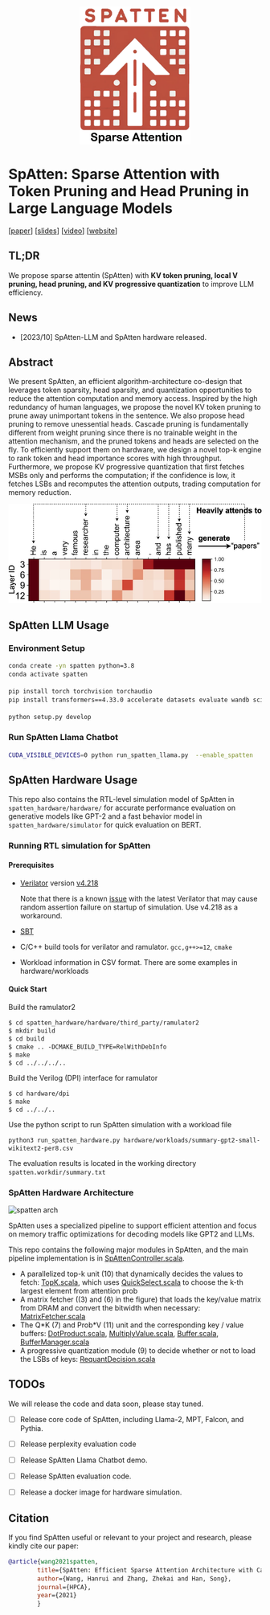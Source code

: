 <p align="center">
<img src="assets/spatten-logo.png" alt="spatten Logo" width="220">
</p>

# SpAtten: Sparse Attention with Token Pruning and Head Pruning in Large Language Models


[[paper](https://hanlab.mit.edu/projects/spatten)] [[slides](https://www.dropbox.com/s/z189gu92h7uy7yt/SpAtten-for-long-video-no-animation.pdf?dl=0)] [[video](https://www.youtube.com/watch?v=Cln8hFxM9Do)] [[website](spatten.mit.edu)] 

<!-- ![schemes](figures/schemes.png) -->


## TL;DR
We propose sparse attentin (SpAtten) with **KV token pruning, local V pruning, head pruning, and KV progressive quantization** to improve LLM efficiency.

## News

- [2023/10] SpAtten-LLM and SpAtten hardware released.


## Abstract
We present SpAtten, an efficient algorithm-architecture co-design that leverages token sparsity, head sparsity, and quantization opportunities to reduce the attention computation and memory access. Inspired by the high redundancy of human languages, we propose the novel KV token pruning to prune away unimportant tokens in the sentence. We also propose head pruning to remove unessential heads. Cascade pruning is fundamentally different from weight pruning since there is no trainable weight in the attention mechanism, and the pruned tokens and heads are selected on the fly. To efficiently support them on hardware, we design a novel top-k engine to rank token and head importance scores with high throughput. Furthermore, we propose KV progressive quantization that first fetches MSBs only and performs the computation; if the confidence is low, it fetches LSBs and recomputes the attention outputs, trading computation for memory reduction.

![schemes](assets/fig_gpt.jpeg)


## SpAtten LLM Usage

### Environment Setup

```bash
conda create -yn spatten python=3.8
conda activate spatten

pip install torch torchvision torchaudio
pip install transformers==4.33.0 accelerate datasets evaluate wandb scikit-learn scipy sentencepiece

python setup.py develop
```

### Run SpAtten Llama Chatbot

```bash
CUDA_VISIBLE_DEVICES=0 python run_spatten_llama.py  --enable_spatten
```

## SpAtten Hardware Usage
This repo also contains the RTL-level simulation model of SpAtten in `spatten_hardware/hardware/` for accurate performance evaluation on generative models like GPT-2 and a fast behavior model in `spatten_hardware/simulator` for quick evaluation on BERT.

### Running RTL simulation for SpAtten
#### Prerequisites
- [Verilator](https://www.veripool.org/verilator/) version [v4.218](https://github.com/verilator/verilator/releases/tag/v4.218)

  Note that there is a known [issue](https://github.com/verilator/verilator/issues/4424) with the latest Verilator that may cause random assertion failure on startup of simulation. Use v4.218 as a workaround.
- [SBT](https://www.scala-sbt.org/)
- C/C++ build tools for verilator and ramulator. `gcc,g++>=12`, `cmake`
- Workload information in CSV format. There are some examples in hardware/workloads

#### Quick Start
Build the ramulator2
```
$ cd spatten_hardware/hardware/third_party/ramulator2
$ mkdir build
$ cd build
$ cmake .. -DCMAKE_BUILD_TYPE=RelWithDebInfo
$ make
$ cd ../../../..
```
Build the Verilog (DPI) interface for ramulator
```
$ cd hardware/dpi
$ make
$ cd ../../..
```
Use the python script to run SpAtten simulation with a workload file
```
python3 run_spatten_hardware.py hardware/workloads/summary-gpt2-small-wikitext2-per8.csv
```
The evaluation results is located in the working directory `spatten.workdir/summary.txt`

### SpAtten Hardware Architecture
![spatten arch](https://assets-global.website-files.com/64f4e81394e25710d22d042e/6515ab835deaead9f35609ac_spatten_arch.jpeg)

SpAtten uses a specialized pipeline to support efficient attention and focus on memory traffic optimizations for decoding models like GPT2 and LLMs. 

This repo contains the following major modules in SpAtten, and the main pipeline implementation is in [SpAttenController.scala](./hardware/src/main/scala/spatten/SpAttenController.scala).

- A parallelized top-k unit (10) that dynamically decides the values to fetch: [TopK.scala](./hardware/src/main/scala/spatten/TopK.scala), which uses [QuickSelect.scala](./hardware/src/main/scala/spatten/utils/QuickSelect.scala) to choose the k-th largest element from attention prob
- A matrix fetcher ((3) and (6) in the figure) that loads the key/value matrix from DRAM and convert the bitwidth when necessary: [MatrixFetcher.scala](./hardware/src/main/scala/spatten/MatrixFetcher.scala)
- The Q\*K (7) and Prob\*V (11) unit and the corresponding key / value buffers: [DotProduct.scala](./hardware/src/main/scala/spatten/DotProduct.scala), [MultiplyValue.scala](./hardware/src/main/scala/spatten/MultiplyValue.scala), [Buffer.scala](./hardware/src/main/scala/spatten/Buffer.scala), [BufferManager.scala](./hardware/src/main/scala/spatten/BufferManager.scala)
- A progressive quantization module (9) to decide whether or not to load the LSBs of keys: [RequantDecision.scala](./hardware/src/main/scala/spatten/RequantDecision.scala)


## TODOs
We will release the code and data soon, please stay tuned.

- [ ] Release core code of SpAtten, including Llama-2, MPT, Falcon, and Pythia.
- [ ] Release perplexity evaluation code
- [ ] Release SpAtten Llama Chatbot demo.
- [ ] Release SpAtten evaluation code.
- [ ] Release a docker image for hardware simulation.


## Citation

If you find SpAtten useful or relevant to your project and research, please kindly cite our paper:

```bibtex
@article{wang2021spatten,
        title={SpAtten: Efficient Sparse Attention Architecture with Cascade Token and Head Pruning},
        author={Wang, Hanrui and Zhang, Zhekai and Han, Song},
        journal={HPCA},
        year={2021}
        }
```
<!-- 
```bibtex
@article{wang2021spattenllm,
        title={SpAtten-LLM: Sparse Attention with Token Pruning and Head Pruning in Large Language Models},
        author={Wang, Hanrui and Xiao, Guangxuan and Yang, Shang and Tang, Haotian, and Zhang, Zhekai and Han, Song},
        journal={Technical Report},
        year={2023}
        }
``` -->

